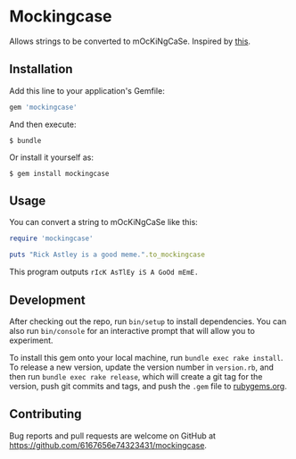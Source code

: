 # Mockingcase

Allows strings to be converted to mOcKiNgCaSe. Inspired by [this](http://dannypage.github.io/spongebob.html).

## Installation

Add this line to your application's Gemfile:

```ruby
gem 'mockingcase'
```

And then execute:

    $ bundle

Or install it yourself as:

    $ gem install mockingcase

## Usage

You can convert  a string to mOcKiNgCaSe like this:
```ruby
require 'mockingcase'

puts "Rick Astley is a good meme.".to_mockingcase
```

This program outputs `rIcK AsTlEy iS A GoOd mEmE.`

## Development

After checking out the repo, run `bin/setup` to install dependencies. You can also run `bin/console` for an interactive prompt that will allow you to experiment.

To install this gem onto your local machine, run `bundle exec rake install`. To release a new version, update the version number in `version.rb`, and then run `bundle exec rake release`, which will create a git tag for the version, push git commits and tags, and push the `.gem` file to [rubygems.org](https://rubygems.org).

## Contributing

Bug reports and pull requests are welcome on GitHub at https://github.com/6167656e74323431/mockingcase.
